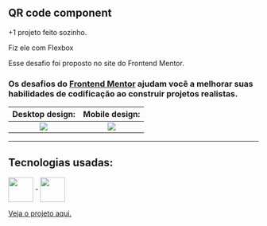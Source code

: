 ## QR code component

+1 projeto feito sozinho.

Fiz ele com Flexbox

Esse desafio foi proposto no site do Frontend Mentor.

### Os desafios do [Frontend Mentor](https://www.frontendmentor.io) ajudam você a melhorar suas habilidades de codificação ao construir projetos realistas. 

Desktop design:            |  Mobile design:
:-------------------------:|:-------------------------:
<img src="https://res.cloudinary.com/dz209s6jk/image/upload/q_auto:good,w_900/Challenges/lzfaukzhigbavv5sc26b.jpg">  |  <img src="https://res.cloudinary.com/dz209s6jk/image/upload/q_auto:good,w_900/Challenges/iukeubiskdrj479qikjr.jpg">

---------------------------------------

## Tecnologias usadas:

<div>
  <img align = "center" width="50px" src = "https://cdn.jsdelivr.net/gh/devicons/devicon/icons/html5/html5-plain-wordmark.svg"> -
  <img align = "center" width="50px" src = "https://cdn.jsdelivr.net/gh/devicons/devicon/icons/css3/css3-plain-wordmark.svg">
</div>

<a href = "https://guilherme-goncalves-de-souza.github.io/Desafio-QR-code-component-do-Frontend-Mentor/"> Veja o projeto aqui. </a>


